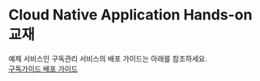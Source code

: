 # Cloud Native Application Hands-on 교재

예제 서비스인 구독관리 서비스의 배포 가이드는 아래를 참조하세요.  
[구독가이드 배포 가이드](https://github.com/cna-bootcamp/subride-deploy/blob/main/README.md)

